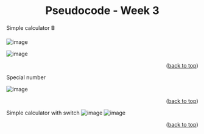 <a name="readme-top"></a>
<h1 align="center">Pseudocode - Week 3</h1>


Simple calculator 🖩

![image](https://user-images.githubusercontent.com/97712003/208029847-b54a8253-387c-4875-866f-5bdd31cf7bc3.png)

![image](https://user-images.githubusercontent.com/97712003/208029933-6f671f53-6ec6-4ffb-9741-14ad0d4e8aa3.png)

<p align="right">(<a href="#readme-top">back to top</a>)</p>


Special number 

![image](https://user-images.githubusercontent.com/97712003/209032201-b7676ee2-ed59-4e29-ab49-ce67060418a9.png)

<p align="right">(<a href="#readme-top">back to top</a>)</p>

Simple calculator with switch
![image](https://user-images.githubusercontent.com/97712003/209033035-e72cfebb-57f3-409e-9b74-c4f74227960d.png)
![image](https://user-images.githubusercontent.com/97712003/209033105-4cc37ece-8610-453b-b70d-30e6f3a50f0b.png)

<p align="right">(<a href="#readme-top">back to top</a>)</p>
